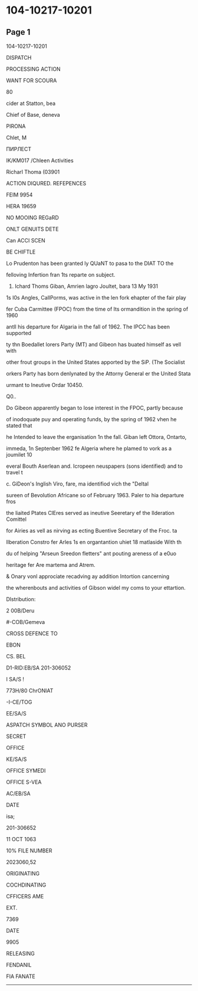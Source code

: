 # 104-10217-10201

## Page 1

104-10217-10201

DISPATCH

PROCESSING ACTION

WANT FOR SCOURA

80

cider at Statton, bea

Chief of Base, deneva

PIRONA

Chlet, M

ПИРЛЕСТ

IK/KM017 /Chleen Activities

Richarl Thoma (03901

ACTION DIQURED. REFEPENCES

FEIM 9954

HERA 19659

NO MOOING REGaRD

ONLT GENUITS DETE

Can ACCI SCEN

BE CHIFTLE

Lo Prudenton has been granted ly QUaNT to pasa to the DIAT TO the

felloving Infertion fran 1ts reparte on subject.

1. Ichard Thoms Giban, Amrien lagro Joultet, bara 13 My 1931

1s I0s Angles, CallPorms, was active in the len fork ehapter of the fair play

fer Cuba Carmittee (FPOC) from the time of Its ormandition in the spring of 1960

antll his departure for Algaria in the fall of 1962. The IPCC has been supported

ty thn Boedallet lorers Party (MT) and Gibeon has buated himself as vell with

other frout groups in the United States apported by the SiP. (The Socialist

orkers Party has born denlynated by the Attorny General er the United Stata

urmant to Ineutive Ordar 10450.

Q0..

Do Gibeon apparently began to lose interest in the FPOC, partly because

of inodoquate puy and operating funds, by the spring of 1962 vhen he stated that

he Intended to leave the erganisation 1n the fall. Giban left Ottora, Ontarto,

immeda, 1n Septenber 1962 fe Algeria where he plamed to vork as a joumilet 10

everal Bouth Aserlean and. Icropeen neuspapers (sons identified) and to travel t

c. GiDeon's Inglish Viro, fare, ma identifiod vich the "Deltal

sureen of Bevolution Africane so of February 1963. Paler to hia departure fros

the liaited Ptates ClEres served as ineutive Seeretary ef the Ilderation Comittel

for Airies as vell as nirving as ecting Buentive Secretary of the Froc. ta

Ilberation Constro fer Arles 1s en organtantion uhiet 18 matlaside With th

du of helping "Arseun Sreedon fletters" ant pouting areness of a e0uo

heritage fer Are martema and Atrem.

& Onary vonl approciate recadving ay addition Intortion cancerning

the wherenbouts and activities of Gibson widel my coms to your ettartion.

Dlstribution:

2 00B/Deru

#-COB/Gemeva

CROSS DEFENCE TO

EBON

CS. BEL

D1-RID:EB/SA 201-306052

I SA/S !

773H/80 ChrONIAT

-I-CE/TOG

EE/SA/S

ASPATCH SYMBOL ANO PURSER

SECRET

OFFICE

KE/SA/S

OFFICE SYMEDI

OFFICE S-VEA

AC/EB/SA

DATE

isa;

201-306652

11 OCT 1063

10% FILE NUMBER

2023060,52

ORIGINATING

COCHDINATING

CFFICERS AME

EXT.

7369

DATE

9905

RELEASING

FENDANIL

FIA FANATE

---


